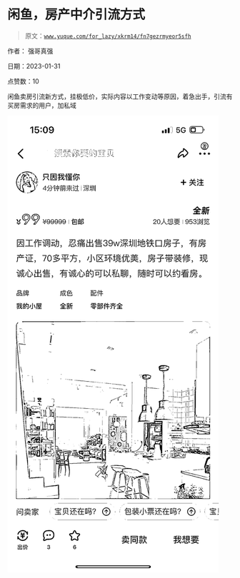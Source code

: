 # 闲鱼，房产中介引流方式

> 原文：[`www.yuque.com/for_lazy/xkrm14/fn7gezrmyeor5sfh`](https://www.yuque.com/for_lazy/xkrm14/fn7gezrmyeor5sfh)



作者： 强哥真强 

日期：2023-01-31 

点赞数：10 

闲鱼卖房引流新方式，挂极低价，实际内容以工作变动等原因，着急出手，引流有买房需求的用户，加私域 

![](img/fd12e6b83682830fd45574dd29914d47.png)  

